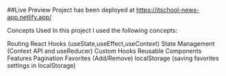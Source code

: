 ##Live Preview Project has been deployed at https://itschool-news-app.netlify.app/

Concepts Used
In this project I used the following concepts:

Routing
React Hooks (useState,useEffect,useContext)
State Management (Context API and useReducer)
Custom Hooks
Reusable Components
Features
Pagination
Favorites (Add/Remove)
localStorage (saving favorites settings in localStorage)
